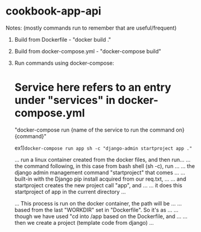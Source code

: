 # cookbook-app-api

Notes: (mostly commands run to remember that are useful/frequent)

1) Build from Dockerfile - "docker build ."

2) Build from docker-compose.yml - "docker-compose build"

3) Run commands using docker-compose:
    # Service here refers to an entry under "services" in docker-compose.yml
    "docker-compose run {name of the service to run the command on} {command}"

    ex1)```docker-compose run app sh -c "django-admin startproject app ."```
    
    ... run a linux container created from the docker files, and then run...
    ... the command following, in this case from bash shell (sh -c), run ...
    ... the django admin management command "startproject" that comes    ...
    ... built-in with the Django pip install acquired from our req.txt,  ...
    ... and startproject creates the new project call "app", and         ...
    ... it does this startproject of app in the current directory        ...
    
    ... This process is run on the docker container, the path will be    ...
    ... based from the last "WORKDIR" set in "Dockerfile". So it's as    ...
    ... though we have used "cd into /app based on the Dockerfile, and   ...
    ... then we create a project (template code from django)             ...